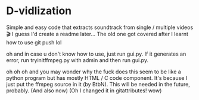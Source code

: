 # D-vidlization
Simple and easy code that extracts soundtrack from single / multiple videos🎬
I guess I'd create a readme later... The old one got covered after I learnt how to use git push lol

oh and in case u don't know how to use, just run gui.py. If it generates an error, run tryinitffmpeg.py with admin and then run gui.py.

oh oh oh and you may wonder why the fuck does this seem to be like a python program but has mostly HTML / C code component. It's because I just put the ffmpeg source in it (by BtbN). This will be needed in the future, probably. (And also now) (Oh I changed it in gitattributes! wow)
